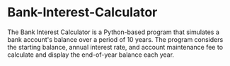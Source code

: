 # Bank-Interest-Calculator
The Bank Interest Calculator is a Python-based program that simulates a bank account's balance over a period of 10 years. The program considers the starting balance, annual interest rate, and account maintenance fee to calculate and display the end-of-year balance each year.
